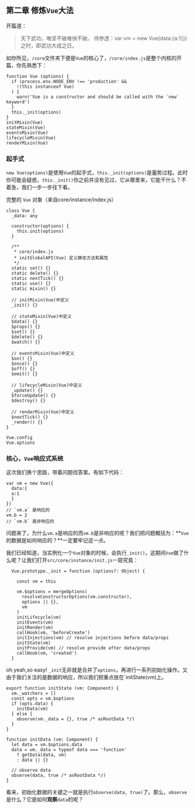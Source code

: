 ## 第二章 修炼`Vue`大法

开篇道：
> 天下武功，唯坚不破唯快不破。
待参透：var vm = new Vue(data:{a:1}})之时，即武功大成之日。

如你所见，`/core`文件夹下便是`Vue`的核心了，`/core/index.js`是整个内核的开篇，你先熟悉下：
````
function Vue (options) {
  if (process.env.NODE_ENV !== 'production' &&
    !(this instanceof Vue)
  ) {
    warn('Vue is a constructor and should be called with the `new` keyword')
  }
  this._init(options)
}
initMixin(Vue)
stateMixin(Vue)
eventsMixin(Vue)
lifecycleMixin(Vue)
renderMixin(Vue)
````
### 起手式
`new Vue(options)`是使用`Vue`的起手式，`this._init(options)`是蓄势过程。此时你可能会疑惑，`this._init()`你之前并没有见过，它从哪里来，它能干什么？不着急，我们一步一步往下看。

完整的 `Vue` 对象（来自core/instance/index.js）
````
class Vue {
  _data: any

  constructor(options) {
    this.init(options)
  }

  /** 
   * core/index.js
   * initGlobalAPI(Vue) 定义静态方法和属性
   */
  static set() {} 
  static delete() {} 
  static nextTick() {}
  static use() {}
  static mixin() {}

  // initMixin(Vue)中定义
  _init() {}

  // stateMixin(Vue)中定义
  $data() {}
  $props() {}
  $set() {}
  $delete() {}
  $watch() {}

  // eventsMixin(Vue)中定义
  $on() {}
  $once() {}
  $off() {}
  $emit() {}

  // lifecycleMixin(Vue)中定义
  _update() {}
  $forceUpdate() {}
  $destroy() {}

  // renderMixin(Vue)中定义
  $nextTick() {}
  _render() {}
}

Vue.config
Vue.options
````

### 核心，`Vue`响应式系统

这次我们换个思路，带着问题找答案。有如下代码：
````
var vm = new Vue({
  data:{
  a:1
  }
})
// `vm.a` 是响应的
vm.b = 2
// `vm.b` 是非响应的
````
问题来了，为什么`vm.a`是响应的而`vm.b`是非响应的呢？我们把问题概括为：**`Vue`的数据是如何响应的？**一定要牢记这一点。

我们已经知道，当实例化一个`Vue`对象的时候，会执行`_init()`，这期间`Vue`做了什么呢？让我们打开`src/core/instance/init.js`一窥究竟：
````
  Vue.prototype._init = function (options?: Object) {

    const vm = this

    vm.$options = mergeOptions(
      resolveConstructorOptions(vm.constructor),
      options || {},
      vm
    )
    initLifecycle(vm)
    initEvents(vm)
    initRender(vm)
    callHook(vm, 'beforeCreate')
    initInjections(vm) // resolve injections before data/props
    initState(vm)
    initProvide(vm) // resolve provide after data/props
    callHook(vm, 'created')
  }
````
oh yeah,so easy! `_init`无非就是合并了`options`，再进行一系列初始化操作。又由于我们关注的是数据的响应，所以我们把重点放在`initState(vm)上。
````
export function initState (vm: Component) {
  vm._watchers = []
  const opts = vm.$options
  if (opts.data) {
    initData(vm)
  } else {
    observe(vm._data = {}, true /* asRootData */)
  }
}

function initData (vm: Component) {
  let data = vm.$options.data
  data = vm._data = typeof data === 'function'
    ? getData(data, vm)
    : data || {}

  // observe data
  observe(data, true /* asRootData */)
}
````
看来，初始化数据的关键之一就是执行`observe(data, true)`了。那么，`observe`是什么？它是如何**观察**`data`的呢？

